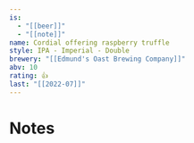 ```yaml
---
is:
  - "[[beer]]"
  - "[[note]]"
name: Cordial offering raspberry truffle
style: IPA - Imperial - Double
brewery: "[[Edmund's Oast Brewing Company]]"
abv: 10
rating: 👍
last: "[[2022-07]]"
---
```

# Notes

